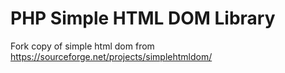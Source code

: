 # PHP Simple HTML DOM Library

Fork copy of simple html dom from https://sourceforge.net/projects/simplehtmldom/
